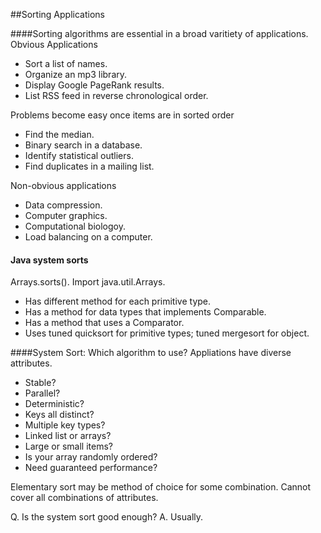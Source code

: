 ##Sorting Applications

####Sorting algorithms are essential in a broad varitiety of applications.
Obvious Applications
* Sort a list of names.
* Organize an mp3 library.
* Display Google PageRank results.
* List RSS feed in reverse chronological order.

Problems become easy once items are in sorted order
* Find the median.
* Binary search in a database.
* Identify statistical outliers.
* Find duplicates in a mailing list.

Non-obvious applications
* Data compression.
* Computer graphics.
* Computational biologoy.
* Load balancing on a computer.

#### Java system sorts
Arrays.sorts(). Import java.util.Arrays.
* Has different method for each primitive type.
* Has a method for data types that implements Comparable.
* Has a method that uses a Comparator.
* Uses tuned quicksort for primitive types; tuned mergesort for object.

####System Sort: Which algorithm to use?
Appliations have diverse attributes.
* Stable?
* Parallel?
* Deterministic?
* Keys all distinct?
* Multiple key types?
* Linked list or arrays?
* Large or small items?
* Is your array randomly ordered?
* Need guaranteed performance?

Elementary sort may be method of choice for some combination.
Cannot cover all combinations of attributes.

Q. Is the system sort good enough?
A. Usually.